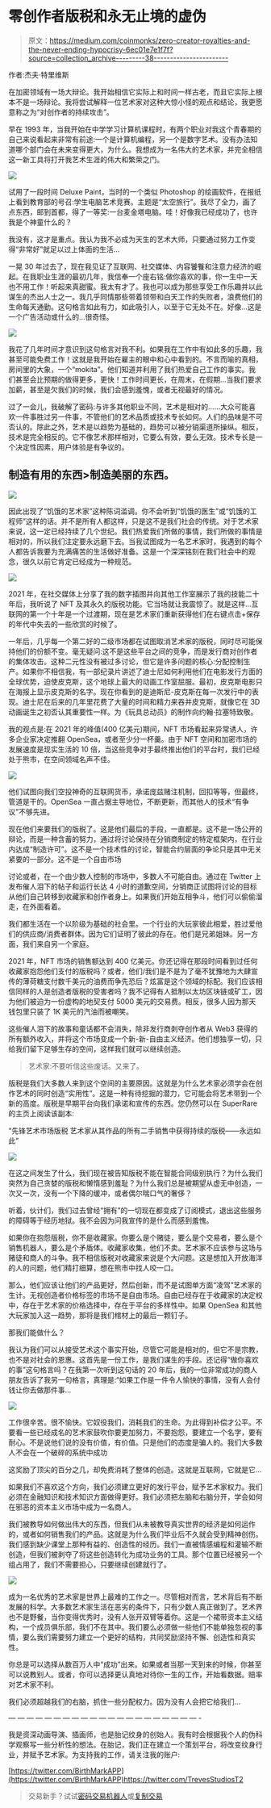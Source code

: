 # 零创作者版税和永无止境的虚伪

> 原文：<https://medium.com/coinmonks/zero-creator-royalties-and-the-never-ending-hypocrisy-6ec01e7e1f7f?source=collection_archive---------38----------------------->

作者:杰夫·特里维斯

在加密领域有一场大辩论。我开始相信它实际上和时间一样古老，而且它实际上根本不是一场辩论。我将尝试解释一位艺术家对这种大惊小怪的观点和结论，我更愿意称之为“对创作者的持续攻击”。

早在 1993 年，当我开始在中学学习计算机课程时，有两个职业对我这个青春期的自己来说看起来非常有前途:一个是计算机编程，另一个是数字艺术。没有办法知道哪个部门会在未来变得更大，为什么。我想成为一名伟大的艺术家，并完全相信这一新工具将打开我艺术生涯的伟大和繁荣之门。

![](img/e65c07e6a94553f957b63e3db7a73854.png)

试用了一段时间 Deluxe Paint，当时的一个类似 Photoshop 的绘画软件，在报纸上看到教育部的号召:学生电脑艺术竞赛。主题是“太空旅行”。我尽了全力，画了点东西，邮到首都，得了一等奖:一台麦金塔电脑。哇！好像我已经成功了，也许我是个神童什么的？

我没有，这才是重点。我认为我不必成为天生的艺术大师，只要通过努力工作变得“非常好”就足以过上体面的生活…

一晃 30 年过去了，现在我见证了互联网、社交媒体、内容饕餮和注意力经济的崛起。在我职业生涯的最初几年，我信奉一个座右铭:做你喜欢的事，你一生中一天也不用工作！听起来真甜蜜。我太有才了。我也可以成为那些享受工作乐趣并以此谋生的杰出人士之一。我几乎同情那些带着领带和白天工作的失败者，浪费他们的生命每天通勤。这句格言如此有力，如此吸引人，以至于它无处不在。好像…这是一个广告活动或什么的…很奇怪。

![](img/d084a0f362dfaa8d199ee628ba1349bb.png)

我花了几年时间才意识到这句格言对我不利。如果我在工作中有如此多的乐趣，我甚至可能免费工作！这就是我开始在雇主的眼中和心中看到的。不言而喻的真相，房间里的大象，一个“mokita”。他们知道并利用了我们热爱自己工作的事实。我们甚至会比预期的做得更多，更快！工作时间更长，在周末，在假期…当我们要求加薪，甚至是欠我们的时候，我们会感到羞愧，或者无视最好的情况。

过了一会儿，我破解了密码:与许多其他职业不同，艺术是相对的……大众可能喜欢一件事胜过另一件事，不管他们的艺术品质或技术专长如何。人们的品味是不可否认的。除此之外，艺术是以趋势为基础的，趋势可以被分销渠道所操纵。相反，技术是完全相反的。它不像艺术那样相对，它要么有效，要么无效。技术专长是一个决定性因素，用户体验是有争议的。

## 制造有用的东西>制造美丽的东西。

![](img/9a8b882beb9fedc495146ea0755ba4a2.png)

因此出现了“饥饿的艺术家”这种陈词滥调。你不会听到“饥饿的医生”或“饥饿的工程师”这样的话。并不是所有人都这样，只是这不是我们社会的传统。对于艺术家来说，这一定已经持续了几个世纪。我们热爱我们所做的事情，我们所做的事情是相对的，所以我们注定要永远磨下去。当我试图成为一名艺术家时，我遇到的每个人都告诉我要为充满痛苦的生活做好准备。这是一个深深铭刻在我们社会中的观念，很久以前它肯定已经成为一种规范。

![](img/4ffd1bd87213138bf790ca059e48f248.png)

2021 年，在社交媒体上分享了我的数字插图并向其他工作室展示了我的技能二十年后，我听说了 NFT 及其永久的版税功能。它当场就让我震惊了。就是这样…互联网的第一个十年是一个过渡期，现在是艺术家们重新获得他们在右键点击+保存的年代中失去的一些欣赏的时候了。

一年后，几乎每一个第二好的二级市场都在试图取消艺术家的版税，同时尽可能保持他们的份额不变。毫无疑问:这不是这些平台之间的竞争，而是发行商对创作者的集体攻击。这种二元性没有被过多讨论，但它是许多问题的核心:分配控制生产。如果你不相信我，有一部纪录片讲述了迪士尼如何利用他们在电影发行方面的全球优势，迫使皮克斯，这个地球上最大的动画工作室屈服。最初，皮克斯电影只在海报上显示皮克斯的名字。现在你看到的是迪斯尼-皮克斯在每一次发行中的表现。迪士尼在后来的几年里花费了大量的时间和精力来吞并皮克斯，就像它在 3D 动画诞生之初否认其重要性一样。为《玩具总动员》的制作向约翰·拉塞特致敬。

我的观点是:在 2021 年的峰值(400 亿美元)期间，NFT 市场看起来异常诱人，许多企业家决定推翻 OpenSea，或者至少分一杯羹。由于 NFT 空间和加密市场的发展速度是现实生活的 10 倍，当这些竞争对手最终推出他们的平台时，我们已经处于熊市，在空间领域名声不佳。

![](img/a8adc8bae7957492baae1c77852a0c05.png)

他们试图向我们空投神奇的互联网货币，承诺庞兹赌注机制，回扣等等，但最终，管道是干的。OpenSea 一直占据主导地位，不断更新，而其他人的技术“有争议”不够先进。

现在他们来要我们的版税了。这是他们最后的手段，一直都是。这不是一场公开的辩论，而是一种含蓄的努力，通过将讨论保持在分销商制定的特定框架内，在行业内达成“制造许可”。这不是一个技术性的讨论，智能合约层面的争论只是其中无关紧要的一部分。这不是一个自由市场

讨论或者，在一个由少数人控制的市场中，多数人不可能自由。通过在 Twitter 上发布催人泪下的帖子和运行长达 4 小时的道歉空间，分销商正试图将讨论的目标从他们自己转移到收藏家和创作者身上。如果我们开始互相争斗，他们可以偷偷溜走，在外面看着。

我们都生活在一个以阶级为基础的社会里。一个行业的大玩家彼此相爱，胜过爱他们的供应商/消费者群体。因为它们证明了彼此的存在。他们是兄弟姐妹。另一方面，我们来自另一个家庭。

2021 年，NFT 市场的销售额达到 400 亿美元。你还记得在那段时间看到过任何收藏家抱怨他们支付的版税吗？或者，他们/我们是不是为了毫不犹豫地为大肆宣传的薄荷糖支付数千美元的油费而争先恐后？炫富是这个领域的标配。我们应该相信同样的人是创造者版税的受害者吗？我不记得有人抵制以太坊区块链或矿工，因为他们被迫为一份虚构的地契支付 5000 美元的交易费。相反，很多人因为那天钱包里只装了 1K 美元的汽油而被嘲笑。

这些催人泪下的故事和童话都不会消失，除非发行商剥夺创作者从 Web3 获得的所有额外收入，并将这个市场变成一个新-新-自由主义经济。他们想独享一切，只给我们留下足够生存的空间，这样我们就可以继续创造。

> 艺术家:不要听信这些废话。又来了。

版税是我们大多数人来到这个空间的主要原因。这就是为什么艺术家必须学会在创作艺术的同时创造“实用性”。这是一种有待挖掘的潜力，它可能会将艺术带到一个新的高度。版税是早期平台向我们承诺和宣传的东西。您仍然可以在 SuperRare 的主页上阅读该副本:

“先锋艺术市场版税
艺术家从其作品的所有二手销售中获得持续的版税——永远如此”

![](img/ad1df5bba435c264604e063763bd92c9.png)

在这之间发生了什么，我们现在被告知版税不能在智能合同级别执行？为什么我们突然为自己贪婪的版税和懒惰感到羞耻？为什么我们总是被期望从虚无中创造，一次又一次，没有一个下降的缓冲，或者偶尔喘口气的奢侈？

听着，伙计们，我们过去曾经“拥有”的一切现在都变成了订阅模式，退出这些服务的障碍等于经历地狱。我不会因为问我宣传的是什么而感到羞愧。

如果你在抱怨版税，你不是收藏家。你要么是个赌徒，要么是个交易者，要么是个销售机器人，要么是个矛盾体。收藏家收集，他们不卖。艺术家不应该参与这场与赌徒和商人的斗争。我不相信版税对收藏家来说是个大问题。这是想加入开放海洋的人的问题，他们精打细算，想在熊市中找人咬一口。

那么，他们应该让他们的产品更好，然后创新，而不是试图单方面“凌驾”艺术家的生计。无视创造者价格标签的市场不是自由市场。自由已经存在于收藏家的决定权中，存在于艺术家的价格选择中，存在于平台的多样性中。如果 OpenSea 和其他大玩家加入这一趋势，那将是我们棺材上的最后一颗钉子。

那我们能做什么？

我认为我们可以从接受艺术这个事实开始，尽管它可能是相对的，但它不是宗教，也不是对社会的恩惠。这首先是一份工作，是我们谋生的手段。还记得“做你喜欢的事”这句格言吗？在我第一次听到这句话的 20 年后，我的一位非常成功的商人朋友告诉了我另一句格言，真理是:“如果工作是一件令人愉快的事情，没有人会付钱让你去做那件事…

![](img/6f3fc389163716a9cf001e35ff465893.png)

工作很辛苦。很不愉快。它奴役我们，消耗我们的生命。为此得到补偿才公平。不要看一些已经成名的艺术家鼓吹你要更加努力，不要抱怨，要建立一个名字，要有耐心。不是说他们说的没有价值，有价值。只是他们的态度是骗人的。我们大多数人不会在一个破碎的系统中成功

这奖励了顶尖的百分之几，却免费消耗了整体的创造。这就是互联网，它就是它…

如果我们不喜欢这个方向，我们必须建立更好的发行平台，赋予艺术家权力。我们必须在金融知识和技术知识方面做得更好。我们必须把左脑和右脑分开，学会如何在邪恶的资本主义市场中成为一名商人。

我们被教导如何做出伟大的东西，但我们从未被教导真实世界的经济是如何运作的，或者如何销售我们的产品。这就是为什么我们毕业后不久就会受到精神创伤。我们感到缺少课堂上那种有益的、创造性的经历。我们一直被情感编程和灌输不断创造，但我们被剥夺了将这些创造转化为成功业务的工具。那个位置已经被另一个组占用了，我们不需要担心，只要继续创建就行了。

![](img/b72d37fa0ec275405cb93f9ee5824c52.png)

成为一名优秀的艺术家是世界上最难的工作之一。尽管相对而言，艺术背后有不断发展的科学。大多数艺术家生活在恶劣的条件下，只有少数人真正做到了。艺术界也不是野餐，当你变得优秀时，没有人张开双臂等着你。这是一个裙带资本主义结构，一个成员俱乐部，我们不在其中。我们要么必须做一些他们不能单独忽视的事情，要么我们需要努力建立一个更好的结构，共同奖励坚持不懈、创造性和真实性。

你总是可以选择从数百万人中“成功”出来。如果或者当那一天到来的时候，你甚至可以说教别人。或者，你可以选择更认真地对待你一生的工作，开始看数据。赔率对艺术家不利。

我们必须超越我们的右脑，抓住一些分配权力。因为没有人会把它给我们…

— — — — — — — — — — — — — — — — — — — — — -

我是资深动画导演、插画师，也是胎记纹身的创始人。我有时会根据我个人的伪科学观察写一些分析性的想法。在胎记，我们正在建立一个策划平台，将改变纹身行业，并赋予艺术家。为支持我的工作，请关注我的账户:

[https://twitter.com/BirthMarkAPP](https://twitter.com/BirthMarkAPP)https://twitter.com/TrevesStudiosT2

> 交易新手？试试[密码交易机器人](/coinmonks/crypto-trading-bot-c2ffce8acb2a)或[复制交易](/coinmonks/top-10-crypto-copy-trading-platforms-for-beginners-d0c37c7d698c)
